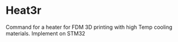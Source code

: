 # Heat3r
Command for a heater for FDM 3D printing with high Temp cooling materials. Implement on STM32

